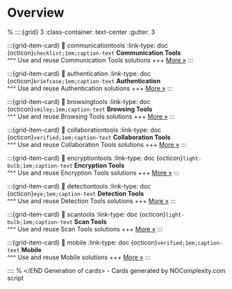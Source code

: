 # Overview 
% <Start Generation of cards>
::::{grid} 3
:class-container: text-center
:gutter: 3 

:::{grid-item-card}
:link: communicationtools
:link-type: doc
{octicon}`checklist;1em;caption-text` **Communication Tools**        
^^^
Use and reuse Communication Tools solutions
+++
[More »](communicationtools)
:::

:::{grid-item-card}
:link: authentication
:link-type: doc
{octicon}`briefcase;1em;caption-text` **Authentication**        
^^^
Use and reuse Authentication solutions
+++
[More »](authentication)
:::

:::{grid-item-card}
:link: browsingtools
:link-type: doc
{octicon}`smiley;1em;caption-text` **Browsing Tools**        
^^^
Use and reuse Browsing Tools solutions
+++
[More »](browsingtools)
:::

:::{grid-item-card}
:link: collaborationtools
:link-type: doc
{octicon}`verified;1em;caption-text` **Collaboration Tools**        
^^^
Use and reuse Collaboration Tools solutions
+++
[More »](collaborationtools)
:::

:::{grid-item-card}
:link: encryptiontools
:link-type: doc
{octicon}`light-bulb;1em;caption-text` **Encryption Tools**        
^^^
Use and reuse Encryption Tools solutions
+++
[More »](encryptiontools)
:::

:::{grid-item-card}
:link: detectiontools
:link-type: doc
{octicon}`eye;1em;caption-text` **Detection Tools**        
^^^
Use and reuse Detection Tools solutions
+++
[More »](detectiontools)
:::

:::{grid-item-card}
:link: scantools
:link-type: doc
{octicon}`light-bulb;1em;caption-text` **Scan Tools**        
^^^
Use and reuse Scan Tools solutions
+++
[More »](scantools)
:::

:::{grid-item-card}
:link: mobile
:link-type: doc
{octicon}`verified;1em;caption-text` **Mobile**        
^^^
Use and reuse Mobile solutions
+++
[More »](mobile)
:::

::::
% </END Generation of cards> - Cards generated by NOComplexity.com script

